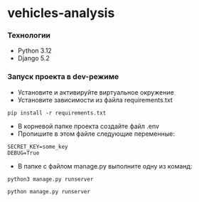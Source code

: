 # vehicles-analysis

### Технологии
- Python 3.12
- Django 5.2

### Запуск проекта в dev-режиме
- Установите и активируйте виртуальное окружение
- Установите зависимости из файла requirements.txt
```
pip install -r requirements.txt
``` 
- В корневой папке проекта создайте файл .env
- Пропишите в этом файле следующие переменные:
```
SECRET_KEY=some_key
DEBUG=True
``` 
- В папке с файлом manage.py выполните одну из команд:
```
python3 manage.py runserver
```
```
python manage.py runserver
```